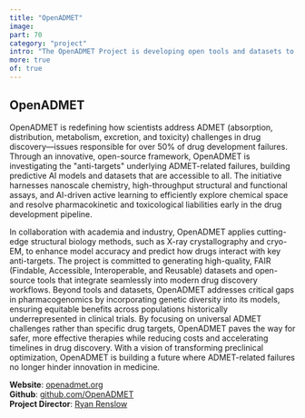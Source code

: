 ```yaml
---
title: "OpenADMET"
image: 
part: 70
category: "project"
intro: "The OpenADMET Project is developing open tools and datasets to predict and resolve ADMET challenges, reducing drug discovery failure rates and accelerating access of treatments to patients."
more: true
of: true
---
```


## OpenADMET

OpenADMET is redefining how scientists address ADMET (absorption, distribution, metabolism, excretion, and toxicity) challenges in drug discovery—issues responsible for over 50% of drug development failures. Through an innovative, open-source framework, OpenADMET is investigating the "anti-targets" underlying ADMET-related failures, building predictive AI models and datasets that are accessible to all. The initiative harnesses nanoscale chemistry, high-throughput structural and functional assays, and AI-driven active learning to efficiently explore chemical space and resolve pharmacokinetic and toxicological liabilities early in the drug development pipeline.

In collaboration with academia and industry, OpenADMET applies cutting-edge structural biology methods, such as X-ray crystallography and cryo-EM, to enhance model accuracy and predict how drugs interact with key anti-targets. The project is committed to generating high-quality, FAIR (Findable, Accessible, Interoperable, and Reusable) datasets and open-source tools that integrate seamlessly into modern drug discovery workflows.
Beyond tools and datasets, OpenADMET addresses critical gaps in pharmacogenomics by incorporating genetic diversity into its models, ensuring equitable benefits across populations historically underrepresented in clinical trials. By focusing on universal ADMET challenges rather than specific drug targets, OpenADMET paves the way for safer, more effective therapies while reducing costs and accelerating timelines in drug discovery. With a vision of transforming preclinical optimization, OpenADMET is building a future where ADMET-related failures no longer hinder innovation in medicine.

**Website**: [openadmet.org](https://openadmet.org/)  
**Github**: [github.com/OpenADMET](https://github.com/OpenADMET)   
**Project Director**: [Ryan Renslow](https://www.linkedin.com/in/ryan-renslow)
